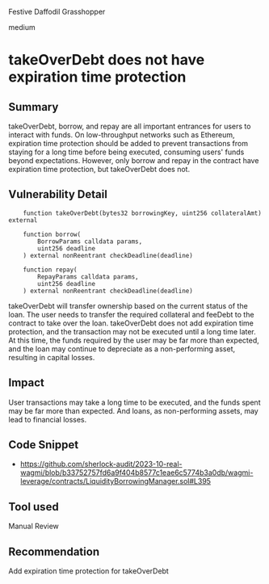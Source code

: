 Festive Daffodil Grasshopper

medium

# takeOverDebt does not have expiration time protection
## Summary

takeOverDebt, borrow, and repay are all important entrances for users to interact with funds. On low-throughput networks such as Ethereum, expiration time protection should be added to prevent transactions from staying for a long time before being executed, consuming users' funds beyond expectations.
However, only borrow and repay in the contract have expiration time protection, but takeOverDebt does not.

## Vulnerability Detail

```solidity
    function takeOverDebt(bytes32 borrowingKey, uint256 collateralAmt) external

    function borrow(
        BorrowParams calldata params,
        uint256 deadline
    ) external nonReentrant checkDeadline(deadline)

    function repay(
        RepayParams calldata params,
        uint256 deadline
    ) external nonReentrant checkDeadline(deadline)
```

takeOverDebt will transfer ownership based on the current status of the loan. The user needs to transfer the required collateral and feeDebt to the contract to take over the loan.
takeOverDebt does not add expiration time protection, and the transaction may not be executed until a long time later. At this time, the funds required by the user may be far more than expected, and the loan may continue to depreciate as a non-performing asset, resulting in capital losses.

## Impact

User transactions may take a long time to be executed, and the funds spent may be far more than expected. And loans, as non-performing assets, may lead to financial losses.

## Code Snippet

- https://github.com/sherlock-audit/2023-10-real-wagmi/blob/b33752757fd6a9f404b8577c1eae6c5774b3a0db/wagmi-leverage/contracts/LiquidityBorrowingManager.sol#L395

## Tool used

Manual Review

## Recommendation

Add expiration time protection for takeOverDebt 
